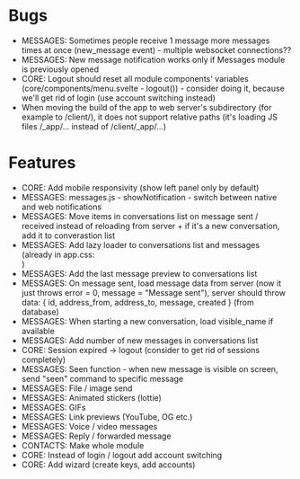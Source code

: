 # Bugs

- MESSAGES: Sometimes people receive 1 message more messages times at once (new_message event) - multiple websocket connections??
- MESSAGES: New message notification works only if Messages module is previously opened
- CORE: Logout should reset all module components' variables (core/components/menu.svelte - logout()) - consider doing it, because we'll get rid of login (use account switching instead)
- When moving the build of the app to web server's subdirectory (for example to /client/), it does not support relative paths (it's loading JS files /_app/... instead of /client/_app/...)

# Features

- CORE: Add mobile responsivity (show left panel only by default)
- MESSAGES: messages.js - showNotification - switch between native and web notifications
- MESSAGES: Move items in conversations list on message sent / received instead of reloading from server + if it's a new conversation, add it to converastion list
- MESSAGES: Add lazy loader to conversations list and messages (already in app.css: <div class="loader"></div>)
- MESSAGES: Add the last message preview to conversations list
- MESSAGES: On message sent, load message data from server (now it just throws error = 0, message = "Message sent"), server should throw data: { id, address_from, address_to, message, created } (from database)
- MESSAGES: When starting a new conversation, load visible_name if available
- MESSAGES: Add number of new messages in conversations list
- CORE: Session expired -> logout (consider to get rid of sessions completely)
- MESSAGES: Seen function - when new message is visible on screen, send "seen" command to specific message
- MESSAGES: File / image send
- MESSAGES: Animated stickers (lottie)
- MESSAGES: GIFs
- MESSAGES: Link previews (YouTube, OG etc.)
- MESSAGES: Voice / video messages
- MESSAGES: Reply / forwarded message
- CONTACTS: Make whole module
- CORE: Instead of login / logout add account switching
- CORE: Add wizard (create keys, add accounts)

